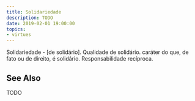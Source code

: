 ```yaml
---
title: Solidariedade
description: TODO
date: 2019-02-01 19:00:00
topics: 
- virtues
---
```


Solidariedade - [de solidário]. Qualidade de solidário. caráter do que, de fato ou de direito, é solidário. Responsabilidade recíproca. 

## See Also
TODO



